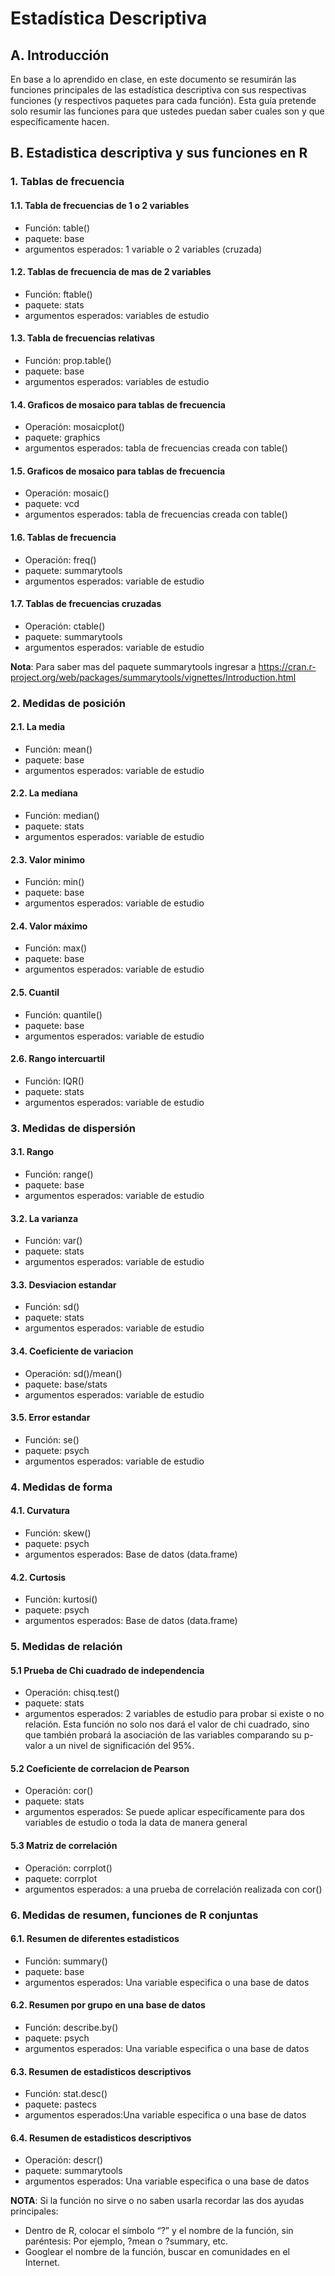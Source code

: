 Estadística Descriptiva
================

## A. Introducción

En base a lo aprendido en clase, en este documento se resumirán las
funciones principales de las estadística descriptiva con sus respectivas
funciones (y respectivos paquetes para cada función). Esta guía pretende
solo resumir las funciones para que ustedes puedan saber cuales son y
que específicamente hacen.

## B. Estadistica descriptiva y sus funciones en R

### 1. Tablas de frecuencia

#### 1.1. Tabla de frecuencias de 1 o 2 variables

-   Función: table()
-   paquete: base
-   argumentos esperados: 1 variable o 2 variables (cruzada)

#### 1.2. Tablas de frecuencia de mas de 2 variables

-   Función: ftable()
-   paquete: stats
-   argumentos esperados: variables de estudio

#### 1.3. Tabla de frecuencias relativas

-   Función: prop.table()
-   paquete: base
-   argumentos esperados: variables de estudio

#### 1.4. Graficos de mosaico para tablas de frecuencia

-   Operación: mosaicplot()
-   paquete: graphics
-   argumentos esperados: tabla de frecuencias creada con table()

#### 1.5. Graficos de mosaico para tablas de frecuencia

-   Operación: mosaic()
-   paquete: vcd
-   argumentos esperados: tabla de frecuencias creada con table()

#### 1.6. Tablas de frecuencia

-   Operación: freq()
-   paquete: summarytools
-   argumentos esperados: variable de estudio

#### 1.7. Tablas de frecuencias cruzadas

-   Operación: ctable()
-   paquete: summarytools
-   argumentos esperados: variable de estudio

**Nota**: Para saber mas del paquete summarytools ingresar a
<https://cran.r-project.org/web/packages/summarytools/vignettes/Introduction.html>

### 2. Medidas de posición

#### 2.1. La media

-   Función: mean()
-   paquete: base
-   argumentos esperados: variable de estudio

#### 2.2. La mediana

-   Función: median()
-   paquete: stats
-   argumentos esperados: variable de estudio

#### 2.3. Valor minimo

-   Función: min()
-   paquete: base
-   argumentos esperados: variable de estudio

#### 2.4. Valor máximo

-   Función: max()
-   paquete: base
-   argumentos esperados: variable de estudio

#### 2.5. Cuantil

-   Función: quantile()
-   paquete: base
-   argumentos esperados: variable de estudio

#### 2.6. Rango intercuartil

-   Función: IQR()
-   paquete: stats
-   argumentos esperados: variable de estudio

### 3. Medidas de dispersión

#### 3.1. Rango

-   Función: range()
-   paquete: base
-   argumentos esperados: variable de estudio

#### 3.2. La varianza

-   Función: var()
-   paquete: stats
-   argumentos esperados: variable de estudio

#### 3.3. Desviacion estandar

-   Función: sd()
-   paquete: stats
-   argumentos esperados: variable de estudio

#### 3.4. Coeficiente de variacion

-   Operación: sd()/mean()
-   paquete: base/stats
-   argumentos esperados: variable de estudio

#### 3.5. Error estandar

-   Función: se()
-   paquete: psych
-   argumentos esperados: variable de estudio

### 4. Medidas de forma

#### 4.1. Curvatura

-   Función: skew()
-   paquete: psych
-   argumentos esperados: Base de datos (data.frame)

#### 4.2. Curtosis

-   Función: kurtosi()
-   paquete: psych
-   argumentos esperados: Base de datos (data.frame)

### 5. Medidas de relación

#### 5.1 Prueba de Chi cuadrado de independencia

-   Operación: chisq.test()
-   paquete: stats
-   argumentos esperados: 2 variables de estudio para probar si existe o
    no relación. Esta función no solo nos dará el valor de chi cuadrado,
    sino que también probará la asociación de las variables comparando
    su p-valor a un nivel de significación del 95%.

#### 5.2 Coeficiente de correlacion de Pearson

-   Operación: cor()
-   paquete: stats
-   argumentos esperados: Se puede aplicar específicamente para dos
    variables de estudio o toda la data de manera general

#### 5.3 Matriz de correlación

-   Operación: corrplot()
-   paquete: corrplot
-   argumentos esperados: a una prueba de correlación realizada con
    cor()

### 6. Medidas de resumen, funciones de R conjuntas

#### 6.1. Resumen de diferentes estadisticos

-   Función: summary()
-   paquete: base
-   argumentos esperados: Una variable especifica o una base de datos

#### 6.2. Resumen por grupo en una base de datos

-   Función: describe.by()
-   paquete: psych
-   argumentos esperados: Una variable especifica o una base de datos

#### 6.3. Resumen de estadisticos descriptivos

-   Función: stat.desc()
-   paquete: pastecs
-   argumentos esperados:Una variable especifica o una base de datos

#### 6.4. Resumen de estadisticos descriptivos

-   Operación: descr()
-   paquete: summarytools
-   argumentos esperados: Una variable especifica o una base de datos

**NOTA**: Si la función no sirve o no saben usarla recordar las dos
ayudas principales:

-   Dentro de R, colocar el símbolo “?” y el nombre de la función, sin
    paréntesis: Por ejemplo, ?mean o ?summary, etc.
-   Googlear el nombre de la función, buscar en comunidades en el
    Internet.
